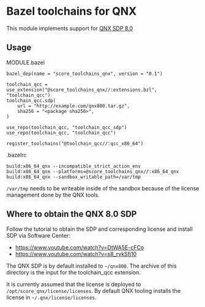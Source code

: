 # Bazel toolchains for QNX

This module implements support for [QNX SDP 8.0](https://www.qnx.com/products/everywhere/index.html)

## Usage

MODULE.bazel
```
bazel_dep(name = "score_toolchains_qnx", version = "0.1")

toolchain_qcc = use_extension("@score_toolchains_qnx//:extensions.bzl", "toolchain_qcc")
toolchain_qcc.sdp(
    url = "http://example.com/qnx800.tar.gz",
    sha256 = "<package sha256>",
)

use_repo(toolchain_qcc, "toolchain_qcc_sdp")
use_repo(toolchain_qcc, "toolchain_qcc")

register_toolchains("@toolchain_qcc//:qcc_x86_64")
```

.bazelrc
```
build:x86_64_qnx --incompatible_strict_action_env
build:x86_64_qnx --platforms=@score_toolchains_qnx//:x86_64_qnx
build:x86_64_qnx --sandbox_writable_path=/var/tmp
```

```/var/tmp``` needs to be writeable inside of the sandbox because of the license management done by the QNX tools.

## Where to obtain the QNX 8.0 SDP

Follow the tutorial to obtain the SDP and corresponding license and install SDP via Software Center: 
- https://www.youtube.com/watch?v=DtWA5E-cFCo
- https://www.youtube.com/watch?v=s8_rvkSfj10

The QNX SDP is by default installed to ```~/qnx800```.
The archive of this directory is the input for the toolchain_qcc extension.

It is currently assumed that the license is deployed to ```/opt/score_qnx/license/licenses```.
By default QNX tooling installs the license in ```~/.qnx/license/licenses```.

